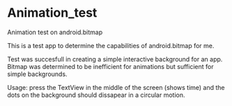 # Animation_test
Animation test on android.bitmap

This is a test app to determine the capabilities of android.bitmap for me. 

Test was succesfull in creating a simple interactive background for an app. Bitmap was determined to be inefficient for animations but sufficient for simple backgrounds.

Usage: press the TextView in the middle of the screen (shows time) and the dots on the background should dissapear in a circular motion. 

